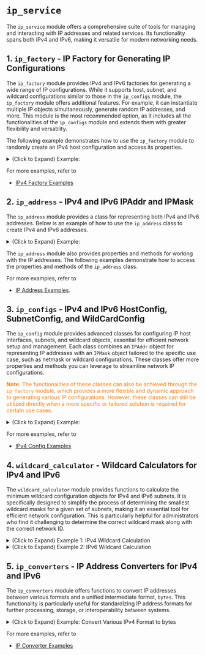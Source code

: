 # `ip_service`
The `ip_service` module offers a comprehensive suite of tools for managing and interacting with IP addresses and related services. Its functionality spans both IPv4 and IPv6, making it versatile for modern networking needs.


## 1. `ip_factory` - IP Factory for Generating IP Configurations
The `ip_factory` module provides IPv4 and IPv6 factories for generating a wide range of IP configurations. While it supports host, subnet, and wildcard configurations similar to those in the `ip_configs` module, the `ip_factory` module offers additional features. For example, it can instantiate multiple IP objects simultaneously, generate random IP addresses, and more. This module is the most recommended option, as it includes all the functionalities of the `ip_configs` module and extends them with greater flexibility and versatility.

The following example demonstrates how to use the `ip_factory` module to randomly create an IPv4 host configuration and access its properties.

<details>
<summary>(Click to Expand) Example:</summary>

```python
from ttlinks.ipservice.ip_factory import IPv4Factory
from ttlinks.ipservice.ip_utils import IPv4TypeAddrBlocks

ipv4_factory = IPv4Factory()
ipv4_host = ipv4_factory.random_host(addr_type=IPv4TypeAddrBlocks.PRIVATE)

print('Display Address Information'.center(50, '-'))
address = ipv4_host.addr  # IPv4Addr object
address_in_bytes = address.as_bytes  # ipv4 address in bytes format, big-endian
address_in_binary_string = address.binary_string  # ipv4 address in binary string format
address_in_binary_digits = address.binary_digits  # ipv4 address in binary digits format
address_in_decimal = address.decimal  # ipv4 address in decimal format
print('%-8s'%'address:', address)
print('%-8s'%'bytes:', address_in_bytes)
print('%-8s'%'binary:', address_in_binary_string)
print('%-8s'%'digits:', address_in_binary_digits)
print('%-8s'%'decimal:', address_in_decimal)

print('Display Mask Information'.center(50, '-'))
mask = ipv4_host.mask  # IPv4Netmask object
mask_in_bytes = mask.as_bytes  # mask in bytes format, big-endian
mask_in_binary_string = mask.binary_string  # mask in binary string format
mask_in_binary_digits = mask.binary_digits  # mask in binary digits format
mask_in_decimal = mask.decimal  # mask in decimal format
print('%-8s'%'mask:', mask)
print('%-8s'%'bytes:', mask_in_bytes)
print('%-8s'%'binary:', mask_in_binary_string)
print('%-8s'%'digits:', mask_in_binary_digits)
print('%-8s'%'decimal:', mask_in_decimal)

print('Display Host Information'.center(50, '-'))
ip_address = ipv4_host.addr.address  # Dot-decimal notation of IPv4Addr object
ip_mask = ipv4_host.mask.address  # Dot-decimal notation of IPv4Netmask object
ip_type = ipv4_host.ip_type  # Return IPv4AddrType object
network_id = ipv4_host.network_id  # IPv4Addr object of network ID. Use .address to get the string format
broadcast_ip = ipv4_host.broadcast_ip  # IPv4Addr object of broadcast IP. Use .address to get the string format
is_public = ipv4_host.is_public  # Return True if the IP address is public
is_private = ipv4_host.is_private  # Return True if the IP address is private
# ...more attributes and methods
print('%-10s'%'host:', ipv4_host)  # IPv4Host object. Use str() to get the string format
print('%-10s'%'address:', ip_address)
print('%-10s'%'mask:', ip_mask)
print('%-10s'%'type:', ip_type)
print('%-10s'%'NET ID:', network_id)
print('%-10s'%'broadcast:', broadcast_ip)
print('%-10s'%'public?:', is_public)
print('%-10s'%'private?:', is_private)
```
Example output:
```
-----------Display Address Information------------
address: 192.168.158.28
bytes:   b'\xc0\xa8\x9e\x1c'
binary:  11000000101010001001111000011100
digits:  [
            1, 1, 0, 0, 0, 0, 0, 0, 
            1, 0, 1, 0, 1, 0, 0, 0, 
            1, 0, 0, 1, 1, 1, 1, 0, 
            0, 0, 0, 1, 1, 1, 0, 0
        ]
decimal: 3232275996
-------------Display Mask Information-------------
mask:    255.255.240.0
bytes:   b'\xff\xff\xf0\x00'
binary:  11111111111111111111000000000000
digits:  [
            1, 1, 1, 1, 1, 1, 1, 1, 
            1, 1, 1, 1, 1, 1, 1, 1, 
            1, 1, 1, 1, 0, 0, 0, 0, 
            0, 0, 0, 0, 0, 0, 0, 0
        ]
decimal: 4294963200
-------------Display Host Information-------------
host:      192.168.158.28/20
address:   192.168.158.28
mask:      255.255.240.0
type:      IPv4AddrType.PRIVATE
NET ID:    192.168.144.0
broadcast: 192.168.159.255
public?:   False
private?:  True
```
</details>

For more examples, refer to
- [IPv4 Factory Examples](ip_factory.md)


## 2. `ip_address` - IPv4 and IPv6 IPAddr and IPMask
The `ip_address` module provides a class for representing both IPv4 and IPv6 addresses. Below is an example of how to use the `ip_address` class to create IPv4 and IPv6 addresses.

<details>
<summary>(Click to Expand) Example:</summary>


```python
from ttlinks.ipservice.ip_address import IPv4Addr, IPv6Addr

ipv4_address = IPv4Addr('192.168.1.1')
ipv6_address = IPv6Addr('2001:db8::1')
ipv4_address_str = ipv4_address.address
ipv6_address_str = ipv6_address.address
ipv4_bin_str = ipv4_address.binary_string
ipv6_bin_str = ipv6_address.binary_string
ipv4_as_bytes = ipv4_address.as_bytes
ipv6_as_bytes = ipv6_address.as_bytes
# ... More

print('%-15s'% 'IPv4 Address:', ipv4_address_str)
print('%-15s'% 'IPv6 Address:', ipv6_address_str)
print('%-15s'% 'IPv4 Binary:', ipv4_bin_str)
print('%-15s'% 'IPv6 Binary:', ipv6_bin_str)
print('%-15s'% 'IPv4 as Bytes:', ipv4_as_bytes)
print('%-15s'% 'IPv6 as Bytes:', ipv6_as_bytes)
# ... More
```
Example output:
```
IPv4 Address:   192.168.1.1
IPv6 Address:   2001:DB8::1
IPv4 Binary:    11000000101010000000000100000001
IPv6 Binary:    00100000000000010000110110111000000000000000000000000000000000000000000000000000000000000000000000000000000000000000000000000001
IPv4 as Bytes:  b'\xc0\xa8\x01\x01'
IPv6 as Bytes:  b' \x01\r\xb8\x00\x00\x00\x00\x00\x00\x00\x00\x00\x00\x00\x01'
```
</details>

The `ip_address` module also provides properties and methods for working with the IP addresses. The following examples demonstrate how to access the properties and methods of the `ip_address` class.

For more examples, refer to 
- [IP Address Examples](ip_address.md).

## 3. `ip_configs` - IPv4 and IPv6 HostConfig, SubnetConfig, and WildCardConfig
The `ip_config` module provides advanced classes for configuring IP host interfaces, subnets, and wildcard objects, essential for efficient network setup and management. Each class combines an `IPAddr` object for representing IP addresses with an `IPMask` object tailored to the specific use case, such as netmask or wildcard configurations. These classes offer more properties and methods you can leverage to streamline network IP configurations.

<font color='#FD7E14'>**Note:** The functionalities of these classes can also be achieved through the `ip_factory` module, which provides a more flexible and dynamic approach to generating various IP configurations. However, these classes can still be utilized directly when a more specific or tailored solution is required for certain use cases.</font>

<details>
<summary>(Click to Expand) Example:</summary>

```python
from ttlinks.ipservice.ip_configs import IPv4HostConfig
ipv4_host = IPv4HostConfig('192.168.1.10/24')

print('Display Address Information'.center(50, '-'))
address = ipv4_host.addr  # IPv4Addr object
address_in_bytes = address.as_bytes  # ipv4 address in bytes format, big-endian
address_in_binary_string = address.binary_string  # ipv4 address in binary string format
address_in_binary_digits = address.binary_digits  # ipv4 address in binary digits format
address_in_decimal = address.decimal  # ipv4 address in decimal format
print('%-8s'%'address:', address)
print('%-8s'%'bytes:', address_in_bytes)
print('%-8s'%'binary:', address_in_binary_string)
print('%-8s'%'digits:', address_in_binary_digits)
print('%-8s'%'decimal:', address_in_decimal)

print('Display Mask Information'.center(50, '-'))
mask = ipv4_host.mask  # IPv4Netmask object
mask_in_bytes = mask.as_bytes  # mask in bytes format, big-endian
mask_in_binary_string = mask.binary_string  # mask in binary string format
mask_in_binary_digits = mask.binary_digits  # mask in binary digits format
mask_in_decimal = mask.decimal  # mask in decimal format
print('%-8s'%'mask:', mask)
print('%-8s'%'bytes:', mask_in_bytes)
print('%-8s'%'binary:', mask_in_binary_string)
print('%-8s'%'digits:', mask_in_binary_digits)
print('%-8s'%'decimal:', mask_in_decimal)

print('Display Host Information'.center(50, '-'))
ip_address = ipv4_host.addr.address  # Dot-decimal notation of IPv4Addr object
ip_mask = ipv4_host.mask.address  # Dot-decimal notation of IPv4Netmask object
ip_type = ipv4_host.ip_type  # Return IPv4AddrType object
network_id = ipv4_host.network_id  # IPv4Addr object of network ID. Use .address to get the string format
broadcast_ip = ipv4_host.broadcast_ip  # IPv4Addr object of broadcast IP. Use .address to get the string format
is_public = ipv4_host.is_public  # Return True if the IP address is public
is_private = ipv4_host.is_private  # Return True if the IP address is private
# ...more attributes and methods
print('%-10s'%'host:', ipv4_host)  # IPv4Host object. Use str() to get the string format
print('%-10s'%'address:', ip_address)
print('%-10s'%'mask:', ip_mask)
print('%-10s'%'type:', ip_type)
print('%-10s'%'NET ID:', network_id)
print('%-10s'%'broadcast:', broadcast_ip)
print('%-10s'%'public?:', is_public)
print('%-10s'%'private?:', is_private)
```
Example output:
```
-----------Display Address Information------------
address: 192.168.1.10
bytes:   b'\xc0\xa8\x01\n'
binary:  11000000101010000000000100001010
digits:  [1, 1, 0, 0, 0, 0, 0, 0, 1, 0, 1, 0, 1, 0, 0, 0, 0, 0, 0, 0, 0, 0, 0, 1, 0, 0, 0, 0, 1, 0, 1, 0]
decimal: 3232235786
-------------Display Mask Information-------------
mask:    255.255.255.0
bytes:   b'\xff\xff\xff\x00'
binary:  11111111111111111111111100000000
digits:  [1, 1, 1, 1, 1, 1, 1, 1, 1, 1, 1, 1, 1, 1, 1, 1, 1, 1, 1, 1, 1, 1, 1, 1, 0, 0, 0, 0, 0, 0, 0, 0]
decimal: 4294967040
-------------Display Host Information-------------
host:      192.168.1.0/24
address:   192.168.1.10
mask:      255.255.255.0
type:      IPv4AddrType.PRIVATE
NET ID:    192.168.1.0
broadcast: 192.168.1.255
public?:   False
private?:  True
```
</details>

For more examples, refer to
- [IPv4 Config Examples](ip_configs.md)

## 4. `wildcard_calculator` - Wildcard Calculators for IPv4 and IPv6

The `wildcard_calculator` module provides functions to calculate the minimum wildcard configuration objects for IPv4 and IPv6 subnets. It is specifically designed to simplify the process of determining the smallest wildcard masks for a given set of subnets, making it an essential tool for efficient network configuration. This is particularly helpful for administrators who find it challenging to determine the correct wildcard mask along with the correct network ID.

<details>
<summary>(Click to Expand) Example 1: IPv4 Wildcard Calculation</summary>

```python
from ttlinks.ipservice.wildcard_calculator import calculate_minimum_ipv4_wildcard

# Create a list of IPv4 subnets
subnets = [
    '10.10.25.0/24',
    '10.50.25.0/24',
    '10.90.25.0/24',
    '10.130.25.0/24',
    '10.170.25.0/24',
    '10.220.25.0/24',
    '10.255.25.0/24',
]

# Calculate the minimum wildcard mask for the list of subnets
wildcard = calculate_minimum_ipv4_wildcard(*subnets)

print('Display WildCard Information'.center(50, '-'))
address = wildcard.addr.address  # Dot-decimal notation of IPv4Addr object.
mask = wildcard.mask.address  # Dot-decimal notation of IPv4Wildcard object.
total_hosts = wildcard.total_hosts  # Total number of hosts covered by the wildcard mask.
hosts = [host for host in wildcard.get_hosts()]  # List of hosts covered by the wildcard mask. `.get_hosts()` returns a generator, so be careful when using it.
print('%-10s'%'wildcard:', wildcard)  # IPv4WildCardConfig object. Use str() to get the string format.
print('%-10s'%'address:', address) 
print('%-10s'%'mask:', mask)  
print('%-10s'%'total hosts:', total_hosts)  
print('%-10s'%'hosts:', hosts[:5], '...', hosts[-5:]) 
```
Example output:
```
-----------Display WildCard Information-----------
wildcard:  10.0.25.0 0.255.0.255 <class 'ttlinks.ipservice.ip_configs.IPv4WildCardConfig'>
address:   10.0.25.0
mask:      0.255.0.255
total hosts: 65536
hosts:     [
                IPv4Addr('_address=10.0.25.0'), 
                IPv4Addr('_address=10.0.25.1'), 
                IPv4Addr('_address=10.0.25.2'), 
                IPv4Addr('_address=10.0.25.3'), 
                IPv4Addr('_address=10.0.25.4')
            ] 
                ... 
            [
                IPv4Addr('_address=10.255.25.251'), 
                IPv4Addr('_address=10.255.25.252'), 
                IPv4Addr('_address=10.255.25.253'), 
                IPv4Addr('_address=10.255.25.254'), 
                IPv4Addr('_address=10.255.25.255')
            ]
```
</details>

<details>
<summary>(Click to Expand) Example 2: IPv6 Wildcard Calculation</summary>

```python
from ttlinks.ipservice.wildcard_calculator import calculate_minimum_ipv6_wildcard

# Create a list of IPv6 subnets
subnets = [
    '2001:db8::/96',
    '2001:db8:0:0:12::/96',
    '2001:db8:0:0:ab::/96',
]

# Calculate the minimum wildcard mask for the list of subnets
wildcard = calculate_minimum_ipv6_wildcard(*subnets)

print('Display WildCard Information'.center(50, '-'))
address = wildcard.addr.address  # Colon-hexadecimal notation of IPv6Wildcard object.
mask = wildcard.mask.address  # Colon-hexadecimal notation of the wildcard mask.
total_hosts = wildcard.total_hosts  # Total number of hosts covered by the wildcard mask.
print('%-10s'%'wildcard:', wildcard)  # IPv6WildCardConfig object. Use str() to get the string format.
print('%-10s'%'address:', address) 
print('%-10s'%'mask:', mask)  
print('%-10s'%'total hosts:', total_hosts)  
```
Example output:
```
-----------Display WildCard Information-----------
wildcard:  2001:DB8:: ::BB:0:FFFF:FFFF
address:   2001:DB8::
mask:      ::BB:0:FFFF:FFFF
total hosts: 274877906944
```
</details>

## 5. `ip_converters` - IP Address Converters for IPv4 and IPv6

The `ip_converters` module offers functions to convert IP addresses between various formats and a unified intermediate format, `bytes`. This functionality is particularly useful for standardizing IP address formats for further processing, storage, or interoperability between systems.


<details>
<summary>(Click to Expand) Example: Convert Various IPv4 Format to bytes</summary>

```python
from ttlinks.ipservice.ip_converters import IPConverter

ip_converter = IPConverter
ipv4_bytes_1 = ip_converter.convert_to_ipv4_bytes('192.168.1.1')
ipv4_bytes_2 = ip_converter.convert_to_ipv4_bytes(65535)
ipv4_bytes_3 = ip_converter.convert_to_ipv4_bytes('/24')
ipv4_bytes_4 = ip_converter.convert_to_ipv4_bytes(
    [
        1, 1, 0, 0, 0, 0, 0, 0, 
        1, 0, 1, 0, 1, 0, 0, 0, 
        0, 0, 0, 0, 0, 0, 0, 1, 
        0, 0, 0, 0, 1, 0, 1, 0
    ])
ipv4_bytes_5 = ip_converter.convert_to_ipv4_bytes('11111111111111110000000000000000')

print('IPv4 bytes 1:', ' -> ', '%-20s'%ipv4_bytes_1, ' -> ', [octet for octet in ipv4_bytes_1])
print('IPv4 bytes 2:', ' -> ', '%-20s'%ipv4_bytes_2, ' -> ', [octet for octet in ipv4_bytes_2])
print('IPv4 bytes 3:', ' -> ', '%-20s'%ipv4_bytes_3, ' -> ', [octet for octet in ipv4_bytes_3])
print('IPv4 bytes 4:', ' -> ', '%-20s'%ipv4_bytes_4, ' -> ', [octet for octet in ipv4_bytes_4])
print('IPv4 bytes 5:', ' -> ', '%-20s'%ipv4_bytes_5, ' -> ', [octet for octet in ipv4_bytes_5])
```
Example output:
```
IPv4 bytes 1:  ->  b'\xc0\xa8\x01\x01'   ->  [192, 168, 1, 1]
IPv4 bytes 2:  ->  b'\x00\x00\xff\xff'   ->  [0, 0, 255, 255]
IPv4 bytes 3:  ->  b'\xff\xff\xff\x00'   ->  [255, 255, 255, 0]
IPv4 bytes 4:  ->  b'\xc0\xa8\x01\n'     ->  [192, 168, 1, 10]
IPv4 bytes 5:  ->  b'\xff\xff\x00\x00'   ->  [255, 255, 0, 0]
```
</details>

For more examples, refer to
- [IP Converter Examples](ip_converters.md)